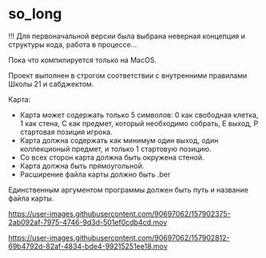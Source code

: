 # so_long

!!! Для первоначальной версии была выбрана неверная концепция и структуры кода, работа в процессе...

Пока что компилируется только на MacOS.

Проект выполнен в строгом соответствии с внутренними правилами Школы 21 и сабджектом.

Карта:
- Карта может содержать только 5 символов: 0 как свободная клетка, 1 как стена, С как предмет, который необходимо собрать, E выход, Р стартовая позиция игрока.
- Карта должна содержать как минимум один выход, один коллекционый предмет, и только 1 стартовую позицию.
- Со всех сторон карта должна быть окружена стеной.
- Карта должна быть прямоугольной.
- Расширение файла карты должно быть .ber

Единственным аргументом программы должен быть путь и название файла карты.

https://user-images.githubusercontent.com/90697062/157902375-2ab092af-7975-4746-9d3d-501ef0cdb4cd.mov



https://user-images.githubusercontent.com/90697062/157902812-69b4792d-82af-4834-bde4-99215251ee18.mov

